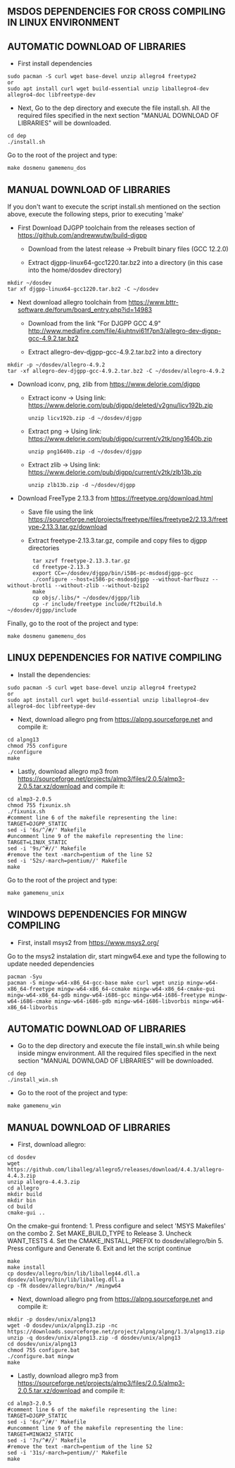 MSDOS DEPENDENCIES FOR CROSS COMPILING IN LINUX ENVIRONMENT
-----------------------------------------------------------

  AUTOMATIC DOWNLOAD OF LIBRARIES
---------------------------------

* First install dependencies

```
sudo pacman -S curl wget base-devel unzip allegro4 freetype2
or 
sudo apt install curl wget build-essential unzip liballegro4-dev allegro4-doc libfreetype-dev
```

* Next, Go to the dep directory and execute the file install.sh. All the required files specified in the
next section "MANUAL DOWNLOAD OF LIBRARIES" will be downloaded.

```
cd dep
./install.sh
```

Go to the root of the project and type:
```
make dosmenu gamemenu_dos
```

  MANUAL DOWNLOAD OF LIBRARIES
------------------------------

If you don't want to execute the script install.sh mentioned on the section above, execute the following steps, prior to executing 'make'

* First Download DJGPP toolchain from the releases section of https://github.com/andrewwutw/build-djgpp

    - Download from the latest release -> Prebuilt binary files (GCC 12.2.0)

    - Extract djgpp-linux64-gcc1220.tar.bz2 into a directory (in this case into the home/dosdev directory)
```
mkdir ~/dosdev
tar xf djgpp-linux64-gcc1220.tar.bz2 -C ~/dosdev
```

* Next download allegro toolchain from https://www.bttr-software.de/forum/board_entry.php?id=14983

    - Download from the link "For DJGPP GCC 4.9"
        http://www.mediafire.com/file/4iuhtnvi61f7pn3/allegro-dev-djgpp-gcc-4.9.2.tar.bz2

    - Extract allegro-dev-djgpp-gcc-4.9.2.tar.bz2 into a directory
```
mkdir -p ~/dosdev/allegro-4.9.2
tar -xf allegro-dev-djgpp-gcc-4.9.2.tar.bz2 -C ~/dosdev/allegro-4.9.2
```

* Download iconv, png, zlib from https://www.delorie.com/djgpp
    - Extract iconv -> Using link: https://www.delorie.com/pub/djgpp/deleted/v2gnu/licv192b.zip
        ```
      unzip licv192b.zip -d ~/dosdev/djgpp
        ```
    - Extract png -> Using link: https://www.delorie.com/pub/djgpp/current/v2tk/png1640b.zip
        ```
      unzip png1640b.zip -d ~/dosdev/djgpp
        ```
    - Extract zlib -> Using link: https://www.delorie.com/pub/djgpp/current/v2tk/zlb13b.zip
        ```
      unzip zlb13b.zip -d ~/dosdev/djgpp
        ```

* Download FreeType 2.13.3 from https://freetype.org/download.html

    - Save file using the link https://sourceforge.net/projects/freetype/files/freetype2/2.13.3/freetype-2.13.3.tar.gz/download

    - Extract freetype-2.13.3.tar.gz, compile and copy files to djgpp directories
```
        tar xzvf freetype-2.13.3.tar.gz
        cd freetype-2.13.3
        export CC=~/dosdev/djgpp/bin/i586-pc-msdosdjgpp-gcc
        ./configure --host=i586-pc-msdosdjgpp --without-harfbuzz --without-brotli --without-zlib --without-bzip2
        make
        cp objs/.libs/* ~/dosdev/djgpp/lib
        cp -r include/freetype include/ft2build.h ~/dosdev/djgpp/include
```

Finally, go to the root of the project and type:
```
make dosmenu gamemenu_dos
```

LINUX DEPENDENCIES FOR NATIVE COMPILING
---------------------------------------

* Install the dependencies:

```
sudo pacman -S curl wget base-devel unzip allegro4 freetype2
or 
sudo apt install curl wget build-essential unzip liballegro4-dev allegro4-doc libfreetype-dev
```

* Next, download allegro png from https://alpng.sourceforge.net and compile it:

```
cd alpng13
chmod 755 configure
./configure
make
```

* Lastly, download allegro mp3 from https://sourceforge.net/projects/almp3/files/2.0.5/almp3-2.0.5.tar.xz/download and compile it:

```
cd almp3-2.0.5
chmod 755 fixunix.sh
./fixunix.sh
#comment line 6 of the makefile representing the line: TARGET=DJGPP_STATIC
sed -i '6s/^/#/' Makefile
#uncomment line 9 of the makefile representing the line: TARGET=LINUX_STATIC
sed -i '9s/^#//' Makefile
#remove the text -march=pentium of the line 52
sed -i '52s/-march=pentium//' Makefile
make
```

Go to the root of the project and type:
```
make gamemenu_unix
```

WINDOWS DEPENDENCIES FOR MINGW COMPILING
---------------------------------------

* First, install msys2 from https://www.msys2.org/

Go to the msys2 instalation dir, start mingw64.exe and type the following to update needed dependencies

```
pacman -Syu
pacman -S mingw-w64-x86_64-gcc-base make curl wget unzip mingw-w64-x86_64-freetype mingw-w64-x86_64-ccmake mingw-w64-x86_64-cmake-gui mingw-w64-x86_64-gdb mingw-w64-i686-gcc mingw-w64-i686-freetype mingw-w64-i686-cmake mingw-w64-i686-gdb mingw-w64-i686-libvorbis mingw-w64-x86_64-libvorbis
```

  AUTOMATIC DOWNLOAD OF LIBRARIES
---------------------------------

* Go to the dep directory and execute the file install_win.sh while being inside mingw environment. All the required files specified in the
next section "MANUAL DOWNLOAD OF LIBRARIES" will be downloaded.

```
cd dep
./install_win.sh
```

* Go to the root of the project and type:
```
make gamemenu_win
```

  MANUAL DOWNLOAD OF LIBRARIES
------------------------------

* First, download allegro:

```
cd dosdev
wget https://github.com/liballeg/allegro5/releases/download/4.4.3/allegro-4.4.3.zip
unzip allegro-4.4.3.zip
cd allegro
mkdir build
mkdir bin
cd build
cmake-gui ..
```

On the cmake-gui frontend:
	1. Press configure and select 'MSYS Makefiles' on the combo
	2. Set MAKE_BUILD_TYPE to Release
	3. Uncheck WANT_TESTS
	4. Set the CMAKE_INSTALL_PREFIX to dosdev/allegro/bin
	5. Press configure and Generate
	6. Exit and let the script continue

```
make
make install
cp dosdev/allegro/bin/lib/liballeg44.dll.a dosdev/allegro/bin/lib/liballeg.dll.a
cp -fR dosdev/allegro/bin/* /mingw64
```

* Next, download allegro png from https://alpng.sourceforge.net and compile it:

```
mkdir -p dosdev/unix/alpng13
wget -O dosdev/unix/alpng13.zip -nc https://downloads.sourceforge.net/project/alpng/alpng/1.3/alpng13.zip
unzip -q dosdev/unix/alpng13.zip -d dosdev/unix/alpng13
cd dosdev/unix/alpng13
chmod 755 configure.bat
./configure.bat mingw
make
```

* Lastly, download allegro mp3 from https://sourceforge.net/projects/almp3/files/2.0.5/almp3-2.0.5.tar.xz/download and compile it:

```
cd almp3-2.0.5
#comment line 6 of the makefile representing the line: TARGET=DJGPP_STATIC
sed -i '6s/^/#/' Makefile
#uncomment line 9 of the makefile representing the line: TARGET=MINGW32_STATIC
sed -i '7s/^#//' Makefile
#remove the text -march=pentium of the line 52
sed -i '31s/-march=pentium//' Makefile
make
```
